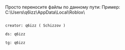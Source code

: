 Просто переносите файлы по данному пути: Пример: C:\Users\q6izz\AppData\Local\Roblox\



                                                                                              creator: q6izz ( Schizzov )
                                                                                                                ds: q6izz
                                                                                                                tg: q6izz
